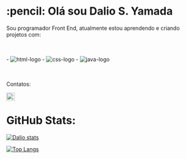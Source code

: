 
<h1>:pencil: Olá sou Dalio S. Yamada </h1> 
<p> Sou programador Front End, atualmente estou aprendendo e criando projetos com: </p>
<br> <br>
 - <img src="https://img.shields.io/badge/HTML5-E34F26?style=for-the-badge&logo=html5&logoColor=white" alt="html-logo" />
 - <img src="https://img.shields.io/badge/CSS3-1572B6?style=for-the-badge&logo=css3&logoColor=white" alt="css-logo" />
 - <img src="https://img.shields.io/badge/JavaScript-F7DF1E?style=for-the-badge&logo=javascript&logoColor=black" alt="java-logo" />
<p></p>
<br>

<br>
 Contatos:
<p>
  <a href="https://www.linkedin.com/in/dalio-shindi-yamada/" />
    <img align="left" alt="Linkedin" width=22px src="https://github.com/DalioSY/teste/blob/master/assets/Linkedin-icon.png" />
  </a>
</p> 
<br>
<h1>GitHub Stats: </h1>

[![Dalio stats](https://github-readme-stats.vercel.app/api?username=DalioSY)](https://github.com/anuraghazra/github-readme-stats)

[![Top Langs](https://github-readme-stats.vercel.app/api/top-langs/?username=DalioSY)](https://github.com/anuraghazra/github-readme-stats)
 
